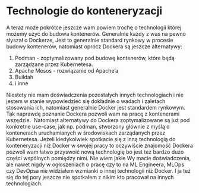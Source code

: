# Technologie do konteneryzacji

A teraz może pokrótce jeszcze wam powiem trochę o technologii której możemy użyć do budowa kontenerów. Generalnie każdy z was na pewno słyszał o Dockerze, Jest to generalnie standard rynkowy w procesie budowy kontenerów, natomiast oprócz Dockera są jeszcze alternatywy:

1. Podman - zoptymalizowany pod budowę kontenerów, które będą zarządzane przez Kubernetesa. 
2. Apache Mesos - rozwiązanie od Apache’a
3. Buildah
4. i inne

Niestety nie mam doświadczenia pozostałych innych technologiach i nie jestem w stanie wypowiedzieć się dokładnie o wadach i zaletach stosowania ich, natomiast generalnie Docker jest standardem rynkowym. Tak naprawdę poznanie Dockera pozwoli wam na pracę z kontenerami wszędzie.  Natomiast alternatywy do Dockera zoptymalizowane są już pod konkretne use-case, jak np. podman, stworzony głównie z myślą o kontenerach uruchamianych w środowiskach zarządanych przez Kubernetesa. Jeżeli kiedykolwiek spotkacie się z inną technologią do konteneryzacji niż Docker w swojej pracy to oczywiście znajomość Dockera pozwoli wam łatwo przyswoić nową technologię bo jest też bardzo dużo części wspólnych pomiędzy nimi. Nie wiem jakie Wy macie doświadczenia, ale nawet nigdy w ogłoszeniach o pracę czy to na ML Engineera, MLOps czy DevOpsa nie widziałem wzmianki o innej technologii niż Docker. I ja też się do tej pory jeszcze nie spotkałem z nikim kto pracował na innych technologiach.